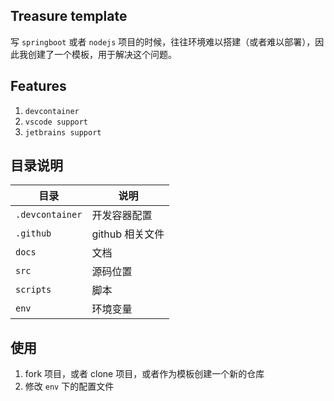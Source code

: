 ## Treasure template

写 `springboot` 或者 `nodejs` 项目的时候，往往环境难以搭建（或者难以部署），因此我创建了一个模板，用于解决这个问题。

## Features

1. `devcontainer`
2. `vscode support`
3. `jetbrains support`


## 目录说明

| 目录 | 说明 |
| ----| ----|
| `.devcontainer` | 开发容器配置 |
| `.github` | github 相关文件 |
| `docs` | 文档 |
| `src` | 源码位置 |
| `scripts` | 脚本 |
| `env` | 环境变量 |

## 使用

1. fork 项目，或者 clone 项目，或者作为模板创建一个新的仓库
2. 修改 `env` 下的配置文件